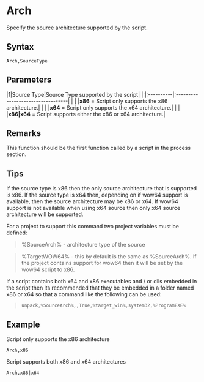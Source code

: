 # Arch #

Specify the source architecture supported by the script.

## Syntax ##
```
Arch,SourceType
```

## Parameters ##
|1|Source Type|Source Type supported by the script|
|:|:----------|:----------------------------------|
| |           |**x86** = Script only supports the x86 architecture.|
| |           |**x64** = Script only supports the x64 architecture.|
| |           |**x86|x64** = Script supports either the x86 or x64 architecture.|

## Remarks ##
This function should be the first function called by a script in the process section.

## Tips ##
If the source type is x86 then the only source architecture that is supported is x86. If the source type is x64 then, depending on if wow64 support is available, then the source architecture may be x86 or x64. If wow64 support is not available when using x64 source then only x64 source architecture will be supported.

For a project to support this command two project variables must be defined:

> %SourceArch% - architecture type of the source

> %TargetWOW64% - this by default is the same as %SourceArch%. If the project contains support for wow64 then it will be set by the wow64 script to x86.

If a script contains both x64 and x86 executables and / or dlls embedded in the script then its recommended that they be embedded in a folder named x86 or x64 so that a command like the following can be used:

> `unpack,%SourceArch%,,True,%target_win%,system32,%ProgramEXE%`

## Example ##
Script only supports the x86 architecture
```
Arch,x86
```

Script supports both x86 and x64 architectures
```
Arch,x86|x64
```